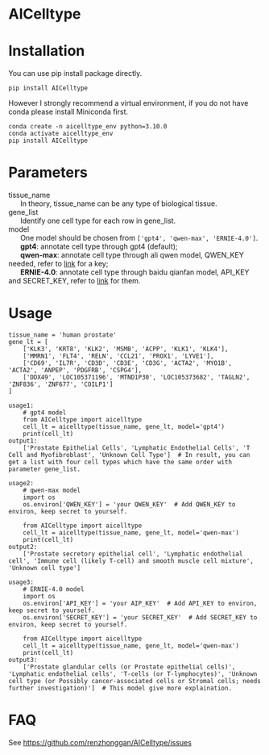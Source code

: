 # AICelltype
# Installation
You can use pip install package directly.
```
pip install AICelltype
```
However I strongly recommend a virtual environment, if you do not have conda please install Miniconda first.  
```
conda create -n aicelltype_env python=3.10.0
conda activate aicelltype_env
pip install AICelltype
```
# Parameters
tissue_name  
&nbsp;&nbsp;&nbsp;&nbsp;&nbsp;&nbsp;In theory, tissue_name can be any type of biological tissue.  
gene_list  
&nbsp;&nbsp;&nbsp;&nbsp;&nbsp;&nbsp;Identify one cell type for each row in gene_list.  
model  
&nbsp;&nbsp;&nbsp;&nbsp;&nbsp;&nbsp;One model should be chosen from `['gpt4', 'qwen-max', 'ERNIE-4.0']`.  
&nbsp;&nbsp;&nbsp;&nbsp;&nbsp;&nbsp;**gpt4**: annotate cell type through gpt4 (default);  
&nbsp;&nbsp;&nbsp;&nbsp;&nbsp;&nbsp;**qwen-max**: annotate cell type through ali qwen model, QWEN_KEY needed, refer to [link](https://help.aliyun.com/zh/dashscope/developer-reference/activate-dashscope-and-create-an-api-key) for a key;  
&nbsp;&nbsp;&nbsp;&nbsp;&nbsp;&nbsp;**ERNIE-4.0**: annotate cell type through  baidu qianfan model, API_KEY and SECRET_KEY, refer to [link](https://console.bce.baidu.com/qianfan/ais/console/applicationConsole/application) for them.
# Usage
```
tissue_name = 'human prostate'
gene_lt = [
    ['KLK3', 'KRT8', 'KLK2', 'MSMB', 'ACPP', 'KLK1', 'KLK4'],
    ['MMRN1', 'FLT4', 'RELN', 'CCL21', 'PROX1', 'LYVE1'],
    ['CD69', 'IL7R', 'CD3D', 'CD3E', 'CD3G', 'ACTA2', 'MYO1B', 'ACTA2', 'ANPEP', 'PDGFRB', 'CSPG4'],
    ['DDX49', 'LOC105371196', 'MTND1P30', 'LOC105373682', 'TAGLN2', 'ZNF836', 'ZNF677', 'COILP1']
]

usage1:
    # gpt4 model
    from AICelltype import aicelltype
    cell_lt = aicelltype(tissue_name, gene_lt, model='gpt4')
    print(cell_lt)
output1:
    ['Prostate Epithelial Cells', 'Lymphatic Endothelial Cells', 'T Cell and Myofibroblast', 'Unknown Cell Type']  # In result, you can get a list with four cell types which have the same order with parameter gene_list.

usage2:
    # qwen-max model
    import os
    os.environ['QWEN_KEY'] = 'your QWEN_KEY'  # Add QWEN_KEY to environ, keep secret to yourself.
    
    from AICelltype import aicelltype
    cell_lt = aicelltype(tissue_name, gene_lt, model='qwen-max')
    print(cell_lt)
output2:
    ['Prostate secretory epithelial cell', 'Lymphatic endothelial cell', 'Immune cell (likely T-cell) and smooth muscle cell mixture', 'Unknown cell type']

usage3:
    # ERNIE-4.0 model
    import os
    os.environ['API_KEY'] = 'your AIP_KEY'  # Add API_KEY to environ, keep secret to yourself.
    os.environ['SECRET_KEY'] = 'your SECRET_KEY'  # Add SECRET_KEY to environ, keep secret to yourself.
    
    from AICelltype import aicelltype
    cell_lt = aicelltype(tissue_name, gene_lt, model='qwen-max')
    print(cell_lt)
output3:
    ['Prostate glandular cells (or Prostate epithelial cells)', 'Lymphatic endothelial cells', 'T-cells (or T-lymphocytes)', 'Unknown cell type (or Possibly cancer-associated cells or Stromal cells; needs further investigation)']  # This model give more explaination.
```
# FAQ
See https://github.com/renzhonggan/AICelltype/issues
